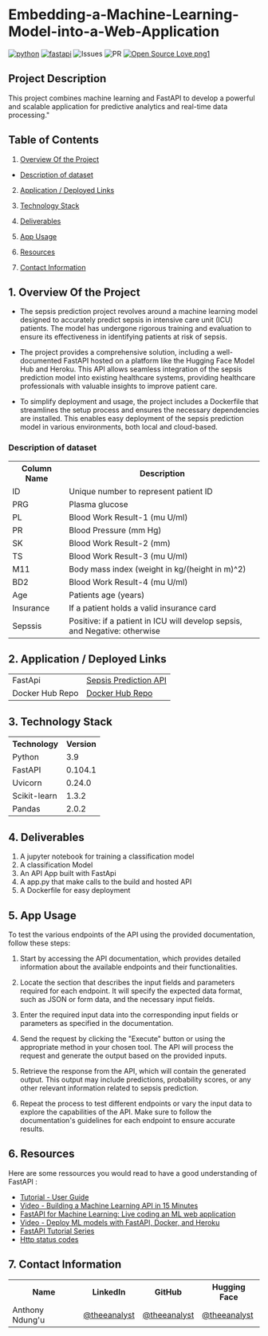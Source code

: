 # Embedding-a-Machine-Learning-Model-into-a-Web-Application


[![python](https://img.shields.io/badge/Python-3776AB?style=for-the-badge&logo=python&logoColor=white)](https://img.shields.io/badge/Python-3776AB?style=for-the-badge&logo=python&logoColor=white)
[![fastapi](https://img.shields.io/badge/FastAPI-009485?style=for-the-badge&logo=fastapi&logoColor=white)](https://img.shields.io/badge/FastAPI-3776AB?style=for-the-badge&logo=fastapi&logoColor=white)
![Issues](https://img.shields.io/github/issues/eaedk/streamlit-iris-app?style=for-the-badge&logo=appveyor)
![PR](https://img.shields.io/github/issues-pr/eaedk/streamlit-iris-app?style=for-the-badge&logo=appveyor)
[![Open Source Love png1](https://badges.frapsoft.com/os/v1/open-source.png?v=103)](https://github.com/ellerbrock/open-source-badges/)

</div>

## Project Description 
This project combines machine learning and FastAPI to develop a powerful and scalable application for predictive analytics and real-time data processing."


## Table of Contents
1. [Overview Of the Project](#overview)

  - [Description of dataset](#dataset)

2. [Application / Deployed Links](#application)

3. [Technology Stack](#technology)

4. [Deliverables](#deliverables)

5. [App Usage](#usage)

6. [Resources](#resources)

7. [Contact Information](#ontact)


## 1. Overview Of the Project <a name="overview"></a>

- The sepsis prediction project revolves around a machine learning model designed to accurately predict sepsis in intensive care unit (ICU) patients. The model has undergone rigorous training and evaluation to ensure its effectiveness in identifying patients at risk of sepsis.

- The project provides a comprehensive solution, including a well-documented FastAPI hosted on a platform like the Hugging Face Model Hub and Heroku. This API allows seamless integration of the sepsis prediction model into existing healthcare systems, providing healthcare professionals with valuable insights to improve patient care.

- To simplify deployment and usage, the project includes a Dockerfile that streamlines the setup process and ensures the necessary dependencies are installed. This enables easy deployment of the sepsis prediction model in various environments, both local and cloud-based.


### Description of dataset <a name="dataset"></a>

<table>
  <tr>
    <th>Column Name</th>
    <th>Description</th>
  </tr>
  <tr>
    <td>ID</td>
    <td>Unique number to represent patient ID</td>
  </tr>
  <tr>
    <td>PRG</td>
    <td>Plasma glucose</td>
  </tr>
  <tr>
    <td>PL</td>
    <td>Blood Work Result-1 (mu U/ml)</td>
  </tr>
  <tr>
    <td>PR</td>
    <td>Blood Pressure (mm Hg)</td>
  </tr>
  <tr>
    <td>SK</td>
    <td>Blood Work Result-2 (mm)</td>
  </tr>
  <tr>
    <td>TS</td>
    <td>Blood Work Result-3 (mu U/ml)</td>
  </tr>
  <tr>
    <td>M11</td>
    <td>Body mass index (weight in kg/(height in m)^2)</td>
  </tr>
  <tr>
    <td>BD2</td>
    <td>Blood Work Result-4 (mu U/ml)</td>
  </tr>
  <tr>
    <td>Age</td>
    <td>Patients age (years)</td>
  </tr>
  <tr>
    <td>Insurance</td>
    <td>If a patient holds a valid insurance card</td>
  </tr>
  <tr>
    <td>Sepssis</td>
    <td>Positive: if a patient in ICU will develop sepsis, and Negative: otherwise</td>
  </tr>
</table>

## 2. Application / Deployed Links <a name="application"></a>
<table>
  <tr>
    <td>FastApi</td>
    <td><a href="http://localhost:8000/docs">Sepsis Prediction API</a></td>
  </tr>
  <tr>
    <td>Docker Hub Repo</td>
    <td><a href="https://hub.docker.com/repository/docker/theeanalyst/sepsis/general">Docker Hub Repo</a></td>
  </tr>
</table>

## 3. Technology Stack <a name="technology"></a>
 
<table>
  <tr>
    <th>Technology</th>
    <th>Version</th>
  </tr>
  <tr>
    <td>Python</td>
    <td>3.9</td>
  </tr>
  <tr>
    <td>FastAPI</td>
    <td>0.104.1</td>
  </tr>
  <tr>
    <td>Uvicorn</td>
    <td>0.24.0</td>
  </tr>
    <tr>
    <td>Scikit-learn</td>
    <td>1.3.2</td>
  </tr>
  </tr>
    <tr>
    <td>Pandas</td>
    <td>2.0.2</td>
  </tr>
  
</table>

## 4. Deliverables <a name="deliverables"></a>
1. A jupyter notebook for training a classification model
2. A classification Model
3. An API App built with FastApi
4. A app.py that make calls to the build and hosted API
5. A Dockerfile for easy deployment 

## 5. App Usage <a name="usage"></a>
To test the various endpoints of the API using the provided documentation, follow these steps:

1. Start by accessing the API documentation, which provides detailed information about the available endpoints and their functionalities.

2. Locate the section that describes the input fields and parameters required for each endpoint. It will specify the expected data format, such as JSON or form data, and the necessary input fields.

4. Enter the required input data into the corresponding input fields or parameters as specified in the documentation.

5. Send the request by clicking the "Execute" button or using the appropriate method in your chosen tool. The API will process the request and generate the output based on the provided inputs.

6. Retrieve the response from the API, which will contain the generated output. This output may include predictions, probability scores, or any other relevant information related to sepsis prediction.

7. Repeat the process to test different endpoints or vary the input data to explore the capabilities of the API. Make sure to follow the documentation's guidelines for each endpoint to ensure accurate results.

## 6. Resources <a name="resources"></a>
Here are some ressources you would read to have a good understanding of FastAPI :
- [Tutorial - User Guide](https://fastapi.tiangolo.com/tutorial/)
- [Video - Building a Machine Learning API in 15 Minutes ](https://youtu.be/C82lT9cWQiA)
- [FastAPI for Machine Learning: Live coding an ML web application](https://www.youtube.com/watch?v=_BZGtifh_gw)
- [Video - Deploy ML models with FastAPI, Docker, and Heroku ](https://www.youtube.com/watch?v=h5wLuVDr0oc)
- [FastAPI Tutorial Series](https://www.youtube.com/watch?v=tKL6wEqbyNs&list=PLShTCj6cbon9gK9AbDSxZbas1F6b6C_Mx)
- [Http status codes](https://www.linkedin.com/feed/update/urn:li:activity:7017027658400063488?utm_source=share&utm_medium=member_desktop)


## 7. Contact Information <a name="contact"></a>

<table>
  <tr>
    <th>Name</th>
    <th>LinkedIn</th>
    <th>GitHub</th>
    <th>Hugging Face</th>
  </tr>
  <tr>
    <td>Anthony Ndung'u</td>
    <td><a href="https://www.linkedin.com/in/anthonyndungu">@theeanalyst</a></td>
    <td><a href="https://github.com/theeanalyst">@theeanalyst</a></td>
    <td><a href="https://huggingface.co/Theeanalyst">@theeanalyst</a></td>
  </tr>
</table>